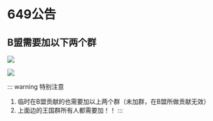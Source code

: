 # 649公告
## B盟需要加以下两个群

![](https://typro-zh.oss-cn-shanghai.aliyuncs.com/imgs/5d982f21e5312ebcbd0fe022ef4d4c1.jpg)

![](https://typro-zh.oss-cn-shanghai.aliyuncs.com/imgs/738b1c28e72c36f13beaec1e52e54a0.jpg)

::: warning 特别注意
1. 临时在B盟贡献的也需要加以上两个群（未加群，在B盟所做贡献无效）
2. 上面边的王国群所有人都需要加！！
   :::
